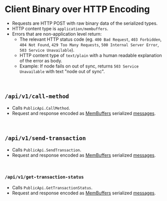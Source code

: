 # Client Binary over HTTP Encoding

* Requests are HTTP POST with raw binary data of the serialized types.
* HTTP content type is `application/membuffers`.
* Errors that are non-application level return: 
  * The relevant HTTP status code (eg. `400 Bad Request`, `403 Forbidden`, `404 Not Found`, `429 Too Many Requests`, `500 Internal Server Error`, `503 Service Unavailable`).
  * HTTP content type of `text/plain` with a human readable explanation of the error as body. 
  * Example: If node fails on out of sync, returns `503 Service Unavailable` with text "node out of sync".
  
&nbsp;
## `/api/v1/call-method`

* Calls `PublicApi.CallMethod`.
* Request and response encoded as [MemBuffers](../serialization-format.md) serialized [messages](../../interfaces/protocol/client/requests.proto).

&nbsp;
## `/api/v1/send-transaction`

* Calls `PublicApi.SendTransaction`.
* Request and response encoded as [MemBuffers](../serialization-format.md) serialized [messages](../../interfaces/protocol/client/requests.proto).

&nbsp;
### `/api/v1/get-transaction-status`

* Calls `PublicApi.GetTransactionStatus`.
* Request and response encoded as [MemBuffers](../serialization-format.md) serialized [messages](../../interfaces/protocol/client/requests.proto).
